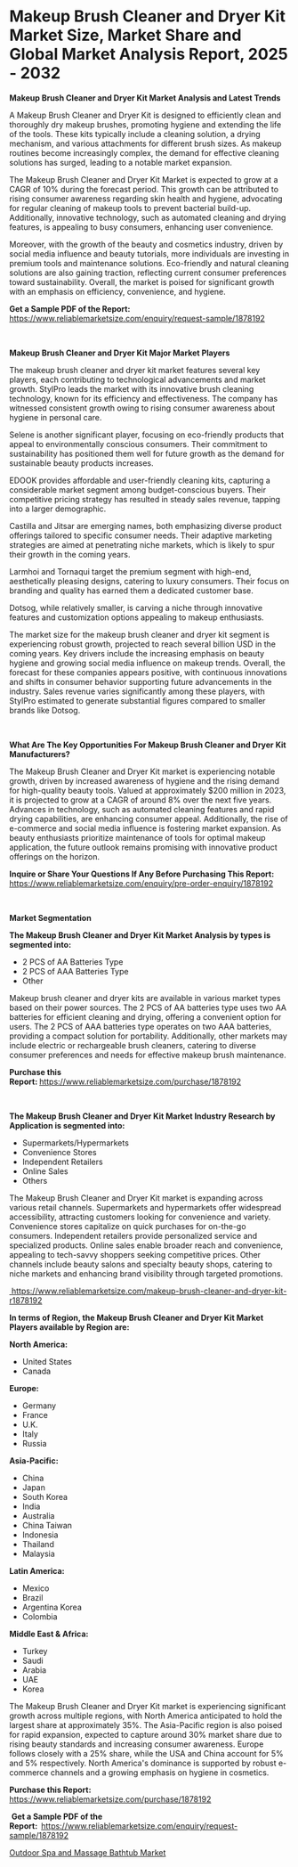 <p><h1>Makeup Brush Cleaner and Dryer Kit Market Size, Market Share and Global Market Analysis Report, 2025 - 2032</h1></p><p><strong>Makeup Brush Cleaner and Dryer Kit Market Analysis and Latest Trends</strong></p>
<p><p>A Makeup Brush Cleaner and Dryer Kit is designed to efficiently clean and thoroughly dry makeup brushes, promoting hygiene and extending the life of the tools. These kits typically include a cleaning solution, a drying mechanism, and various attachments for different brush sizes. As makeup routines become increasingly complex, the demand for effective cleaning solutions has surged, leading to a notable market expansion.</p><p>The Makeup Brush Cleaner and Dryer Kit Market is expected to grow at a CAGR of 10% during the forecast period. This growth can be attributed to rising consumer awareness regarding skin health and hygiene, advocating for regular cleaning of makeup tools to prevent bacterial build-up. Additionally, innovative technology, such as automated cleaning and drying features, is appealing to busy consumers, enhancing user convenience. </p><p>Moreover, with the growth of the beauty and cosmetics industry, driven by social media influence and beauty tutorials, more individuals are investing in premium tools and maintenance solutions. Eco-friendly and natural cleaning solutions are also gaining traction, reflecting current consumer preferences toward sustainability. Overall, the market is poised for significant growth with an emphasis on efficiency, convenience, and hygiene.</p></p>
<p><strong>Get a Sample PDF of the Report:&nbsp;</strong> <a href="https://www.reliablemarketsize.com/enquiry/request-sample/1878192?utm_campaign=2944&utm_medium=2&utm_source=Github&utm_content=ia&utm_term=05042025&utm_id=makeup-brush-cleaner-and-dryer-kit">https://www.reliablemarketsize.com/enquiry/request-sample/1878192</a></p>
<p>&nbsp;</p>
<p><strong>Makeup Brush Cleaner and Dryer Kit Major Market Players</strong></p>
<p><p>The makeup brush cleaner and dryer kit market features several key players, each contributing to technological advancements and market growth. StylPro leads the market with its innovative brush cleaning technology, known for its efficiency and effectiveness. The company has witnessed consistent growth owing to rising consumer awareness about hygiene in personal care.</p><p>Selene is another significant player, focusing on eco-friendly products that appeal to environmentally conscious consumers. Their commitment to sustainability has positioned them well for future growth as the demand for sustainable beauty products increases.</p><p>EDOOK provides affordable and user-friendly cleaning kits, capturing a considerable market segment among budget-conscious buyers. Their competitive pricing strategy has resulted in steady sales revenue, tapping into a larger demographic.</p><p>Castilla and Jitsar are emerging names, both emphasizing diverse product offerings tailored to specific consumer needs. Their adaptive marketing strategies are aimed at penetrating niche markets, which is likely to spur their growth in the coming years.</p><p>Larmhoi and Tornaqui target the premium segment with high-end, aesthetically pleasing designs, catering to luxury consumers. Their focus on branding and quality has earned them a dedicated customer base.</p><p>Dotsog, while relatively smaller, is carving a niche through innovative features and customization options appealing to makeup enthusiasts.</p><p>The market size for the makeup brush cleaner and dryer kit segment is experiencing robust growth, projected to reach several billion USD in the coming years. Key drivers include the increasing emphasis on beauty hygiene and growing social media influence on makeup trends. Overall, the forecast for these companies appears positive, with continuous innovations and shifts in consumer behavior supporting future advancements in the industry. Sales revenue varies significantly among these players, with StylPro estimated to generate substantial figures compared to smaller brands like Dotsog.</p></p>
<p>&nbsp;</p>
<p><strong>What Are The Key Opportunities For Makeup Brush Cleaner and Dryer Kit Manufacturers?</strong></p>
<p><p>The Makeup Brush Cleaner and Dryer Kit market is experiencing notable growth, driven by increased awareness of hygiene and the rising demand for high-quality beauty tools. Valued at approximately $200 million in 2023, it is projected to grow at a CAGR of around 8% over the next five years. Advances in technology, such as automated cleaning features and rapid drying capabilities, are enhancing consumer appeal. Additionally, the rise of e-commerce and social media influence is fostering market expansion. As beauty enthusiasts prioritize maintenance of tools for optimal makeup application, the future outlook remains promising with innovative product offerings on the horizon.</p></p>
<p><strong>Inquire or Share Your Questions If Any Before Purchasing This Report:</strong> <a href="https://www.reliablemarketsize.com/enquiry/pre-order-enquiry/1878192?utm_campaign=2944&utm_medium=2&utm_source=Github&utm_content=ia&utm_term=05042025&utm_id=makeup-brush-cleaner-and-dryer-kit">https://www.reliablemarketsize.com/enquiry/pre-order-enquiry/1878192</a></p>
<p>&nbsp;</p>
<p><strong>Market Segmentation</strong></p>
<p><strong>The Makeup Brush Cleaner and Dryer Kit Market Analysis by types is segmented into:</strong></p>
<p><ul><li>2 PCS of AA Batteries Type</li><li>2 PCS of AAA Batteries Type</li><li>Other</li></ul></p>
<p><p>Makeup brush cleaner and dryer kits are available in various market types based on their power sources. The 2 PCS of AA batteries type uses two AA batteries for efficient cleaning and drying, offering a convenient option for users. The 2 PCS of AAA batteries type operates on two AAA batteries, providing a compact solution for portability. Additionally, other markets may include electric or rechargeable brush cleaners, catering to diverse consumer preferences and needs for effective makeup brush maintenance.</p></p>
<p><strong>Purchase this Report:&nbsp;</strong><a href="https://www.reliablemarketsize.com/purchase/1878192?utm_campaign=2944&utm_medium=2&utm_source=Github&utm_content=ia&utm_term=05042025&utm_id=makeup-brush-cleaner-and-dryer-kit">https://www.reliablemarketsize.com/purchase/1878192</a></p>
<p>&nbsp;</p>
<p><strong>The Makeup Brush Cleaner and Dryer Kit Market Industry Research by Application is segmented into:</strong></p>
<p><ul><li>Supermarkets/Hypermarkets</li><li>Convenience Stores</li><li>Independent Retailers</li><li>Online Sales</li><li>Others</li></ul></p>
<p><p>The Makeup Brush Cleaner and Dryer Kit market is expanding across various retail channels. Supermarkets and hypermarkets offer widespread accessibility, attracting customers looking for convenience and variety. Convenience stores capitalize on quick purchases for on-the-go consumers. Independent retailers provide personalized service and specialized products. Online sales enable broader reach and convenience, appealing to tech-savvy shoppers seeking competitive prices. Other channels include beauty salons and specialty beauty shops, catering to niche markets and enhancing brand visibility through targeted promotions.</p></p>
<p><a href="https://www.reliablemarketsize.com/makeup-brush-cleaner-and-dryer-kit-r1878192?utm_campaign=2944&utm_medium=2&utm_source=Github&utm_content=ia&utm_term=05042025&utm_id=makeup-brush-cleaner-and-dryer-kit">&nbsp;https://www.reliablemarketsize.com/makeup-brush-cleaner-and-dryer-kit-r1878192</a></p>
<p><strong>In terms of Region, the Makeup Brush Cleaner and Dryer Kit Market Players available by Region are:</strong></p>
<p>
    <p> <strong> North America: </strong>
        <ul>
            <li>United States</li>
            <li>Canada</li>
        </ul>
        </p> 
    <p> <strong> Europe: </strong>
        <ul>
            <li>Germany</li>
            <li>France</li>
            <li>U.K.</li>
            <li>Italy</li>
            <li>Russia</li>
        </ul>
        </p> 
    <p> <strong> Asia-Pacific: </strong>
        <ul>
            <li>China</li>
            <li>Japan</li>
            <li>South Korea</li>
            <li>India</li>
            <li>Australia</li>
            <li>China Taiwan</li>
            <li>Indonesia</li>
            <li>Thailand</li>
            <li>Malaysia</li>
        </ul>
        </p> 
    <p> <strong> Latin America: </strong>
        <ul>
            <li>Mexico</li>
            <li>Brazil</li>
            <li>Argentina Korea</li>
            <li>Colombia</li>
        </ul>
        </p> 
    <p> <strong> Middle East & Africa: </strong>
        <ul>
            <li>Turkey</li>
            <li>Saudi</li>
            <li>Arabia</li>
            <li>UAE</li>
            <li>Korea</li>
        </ul>
    </p>
    </p>
<p><p>The Makeup Brush Cleaner and Dryer Kit market is experiencing significant growth across multiple regions, with North America anticipated to hold the largest share at approximately 35%. The Asia-Pacific region is also poised for rapid expansion, expected to capture around 30% market share due to rising beauty standards and increasing consumer awareness. Europe follows closely with a 25% share, while the USA and China account for 5% and 5% respectively. North America's dominance is supported by robust e-commerce channels and a growing emphasis on hygiene in cosmetics.</p></p>
<p><strong>Purchase this Report: </strong><a href="https://www.reliablemarketsize.com/purchase/1878192?utm_campaign=2944&utm_medium=2&utm_source=Github&utm_content=ia&utm_term=05042025&utm_id=makeup-brush-cleaner-and-dryer-kit">https://www.reliablemarketsize.com/purchase/1878192</a></p>
<p>&nbsp;<strong>Get a Sample PDF of the Report:&nbsp;&nbsp;</strong><a href="https://www.reliablemarketsize.com/enquiry/request-sample/1878192?utm_campaign=2944&utm_medium=2&utm_source=Github&utm_content=ia&utm_term=05042025&utm_id=makeup-brush-cleaner-and-dryer-kit">https://www.reliablemarketsize.com/enquiry/request-sample/1878192</a></p>
<p><strong></strong></p>
<p><p><a href="https://github.com/vitrilaoire/Market-Research-Report-List-1/blob/main/outdoor-spa-and-massage-bathtub-market.md?utm_campaign=2944&utm_medium=2&utm_source=Github&utm_content=ia&utm_term=05042025&utm_id=makeup-brush-cleaner-and-dryer-kit">Outdoor Spa and Massage Bathtub Market</a></p></p>